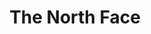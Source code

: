 ---
ee_id: '4433'
site: '1'
type: '2'
long_id: 063 The North Face
url: 2018-063-the-north-face
title: The North Face
year: '2018'
medium: Essay
commission:
dims:
pitch: "​Short read about my new Scandi life ... also a bit about Apple and Swedish
  House Mafia. I know, I know, sounds random, but I swear it makes sense! "
ps:
live_url: https://www.are.na/blog/the-north-face
related:
youtube:
imgs: the-north-face-2018-063-web-ih.jpg
subheading:
display_year: '2018'
download:
add_credit:
add_credits:
related_code:
layout: things-i-made
---